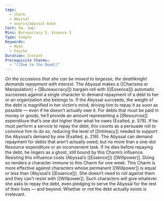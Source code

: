 ```yaml
---
tags:
  - charm
  - Abyssal
  - source/abyssal-book
Cost: 5m, 1wp; 
Mins: Bureaucracy 5, Essence 3
Type: Simple
Keywords:
  - Mute
  - Psyche
Duration: Instant
Prerequisite Charms:
  - "[[Due to the Dead]]"
---
```

*On the occasions that she can be moved to largesse, the deathknight demands repayment with interest.*
The Abyssal makes a ([Charisma or Manipulation] + [[Bureaucracy]]) bargain roll with ([[Essence]]) automatic successes against a single character to demand repayment of a debt to her or an organization she belongs to. If the Abyssal succeeds, the weight of the debt is magnified in her victim’s mind, driving him to repay it as soon as possible — even if he doesn’t actually owe it.
For debts that must be paid in money or goods, he’ll provide an amount representing a [[Resources]] expenditure that’s one dot higher than what he owes (Exalted, p. 578). If he must perform a service to repay the debt, this counts as a persuade roll to convince him to do so, reducing the level of [[Intimacy]] needed to support the Abyssal’s demand by one (Exalted, p. 216). The Abyssal can demand repayment for debts that aren’t actually owed, but no more than a one-dot Resource expenditure or an inconvenient task. If he dies before repaying the debt, he lingers as a ghost, still bound by this Charm’s influence.
Resisting this influence costs (Abyssal’s [[Essence]]) [[Willpower]]. Doing so renders a character immune to this Charm for one week.
This Charm is more effective against characters whose permanent [[Willpower]] is equal or less than (Abyssal’s [[Essence]]). She doesn’t need to roll against them and they can’t resist with [[Willpower]]. Such characters will give whatever she asks to repay the debt, even pledging to serve the Abyssal for the rest of their lives — and beyond. Whether or not the debt actually exists is irrelevant.